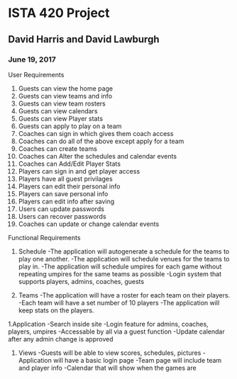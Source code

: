 # ISTA 420 Project
## David Harris and David Lawburgh
### June 19, 2017

User Requirements
1. Guests can view the home page
1. Guests can view teams and info
1. Guests can view team rosters
1. Guests can view calendars
1. Guests can view Player stats
1. Guests can apply to play on a team
1. Coaches can sign in which gives them coach access 
1. Coaches can do all of the above except apply for a team
1. Coaches can create teams
1. Coaches can Alter the schedules and calendar events
1. Coaches can Add/Edit Player Stats
1. Players can sign in and get player access
1. Players have all guest privilages
1. Players can edit their personal info
1. Players can save personal info
1. Players can edit info after saving
1. Users can update passwords
1. Users can recover passwords
1. Coaches can update or change calendar events


Functional Requirements
1. Schedule
-The application will autogenerate a schedule for the teams to play one another. 
-The application will schedule venues for the teams to play in.
-The application will schedule umpires for each game without repeating umpires for the same teams as possible
-Login system that supports players, admins, coaches, guests

1. Teams
-The application will have a roster for each team on their players.
-Each team  will have a set number of 10 players
-The application will keep stats on the players.

1.Application
-Search inside site
-Login feature for admins, coaches, players, umpires
-Accessable by all via a guest function
-Update calendar after any admin change is approved

1. Views
-Guests will be able to view scores, schedules, pictures
-Application will have a basic login page
-Team page will include team and player info
-Calendar that will show when the games are
